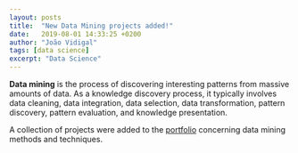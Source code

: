 ```yaml
---
layout: posts
title:  "New Data Mining projects added!"
date:   2019-08-01 14:33:25 +0200
author: "João Vidigal"
tags: [data science]
excerpt: "Data Science"
---
```


**Data mining** is the process of discovering interesting patterns from massive amounts of data.
As a knowledge discovery process, it typically involves data cleaning, data integration, data selection, data transformation, pattern discovery, pattern evaluation, and knowledge presentation.

A collection of projects were added to the [portfolio](/portfolio/) concerning data mining methods and techniques.

